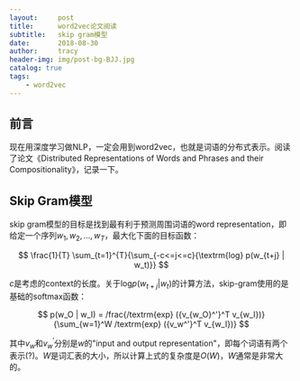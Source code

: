 ```yaml
---
layout:     post
title:      word2vec论文阅读
subtitle:   skip gram模型
date:       2018-08-30
author:     tracy
header-img: img/post-bg-BJJ.jpg
catalog: true
tags:
    - word2vec
---
```



## 前言

现在用深度学习做NLP，一定会用到word2vec，也就是词语的分布式表示。阅读了论文《Distributed Representations of Words and Phrases and their Compositionality》，记录一下。

## Skip Gram模型

skip gram模型的目标是找到最有利于预测周围词语的word representation，即给定一个序列$w_1, w_2, ..., w_T$，最大化下面的目标函数：

$$ \frac{1}{T} \sum_{t=1}^{T}{\sum_{-c<=j<=c}{\textrm{log} p(w_{t+j} | w_t)}} $$

$c$是考虑的context的长度。关于$\textrm{log} p(w_{t+j} | w_t)$的计算方法，skip-gram使用的是基础的softmax函数：

$$ p(w_O | w_I) = /frac{/textrm{exp} ({v_{w_O}^'}^T v_{w_I})}{\sum_{w=1}^W /textrm{exp} ({v_w^'}^T v_{w_I})} $$

其中$v_w$和$v_w^'$分别是$w$的"input and output representation"，即每个词语有两个表示(?)。$W$是词汇表的大小，所以计算上式的复杂度是$O(W)$，$W$通常是非常大的。